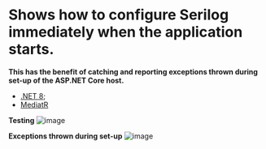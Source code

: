 # Shows how to configure Serilog immediately when the application starts.
**This has the benefit of catching and reporting exceptions thrown during set-up of the ASP.NET Core host.**
- [.NET 8](https://learn.microsoft.com/en-us/dotnet/core/whats-new/dotnet-8/overview);
- [MediatR](https://github.com/jbogard/MediatR)

**Testing**
![image](https://github.com/user-attachments/assets/9ae4436d-d4d9-43cf-8661-ea3801fffc7f)


**Exceptions thrown during set-up**
![image](https://github.com/user-attachments/assets/dd7eaad0-4f1b-4dc2-bc9d-0f00e1a45862)

